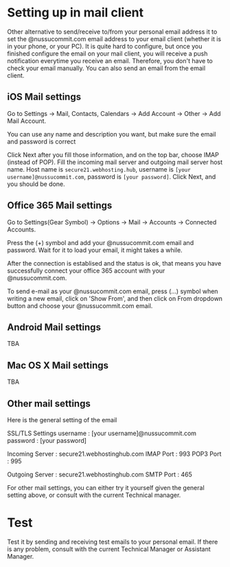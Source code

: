 # Setting up in mail client

Other alternative to send/receive to/from your personal email address it to set the @nussucommit.com email address to your email client (whether it is in your phone, or your PC). It is quite hard to configure, but once you finished configure the email on your mail client, you will receive a push notification everytime you receive an email. Therefore, you don't have to check your email manually. You can also send an email from the email client.

## iOS Mail settings

Go to Settings -> Mail, Contacts, Calendars -> Add Account -> Other -> Add Mail Account.

You can use any name and description you want, but make sure the email and password is correct

Click Next after you fill those information, and on the top bar, choose IMAP (instead of POP). Fill the incoming mail server and outgoing mail server host name. Host name is `secure21.webhosting.hub`, username is `[your username]@nussucommit.com`, password is `[your password]`. Click Next, and you should be done.

## Office 365 Mail settings

Go to Settings(Gear Symbol) -> Options -> Mail -> Accounts -> Connected Accounts.

Press the (+) symbol and add your @nussucommit.com email and password. Wait for it to load your email, it might takes a while.

After the connection is establised and the status is ok, that means you have successfully connect your office 365 account with your @nussucommit.com.

To send e-mail as your @nussucommit.com email, press (...) symbol when writing a new email, click on 'Show From', and then click on From dropdown button and choose your @nussucommit.com email.

## Android Mail settings

TBA

## Mac OS X Mail settings

TBA

## Other mail settings

Here is the general setting of the email

  SSL/TLS Settings
  username    : [your username]@nussucommit.com
  password    : [your password]

  Incoming Server : secure21.webhostinghub.com
  IMAP Port   : 993
  POP3 Port   : 995

  Outgoing Server : secure21.webhostinghub.com
  SMTP Port   : 465

For other mail settings, you can either try it yourself given the general setting above, or consult with the current Technical manager.

# Test

Test it by sending and receiving test emails to your personal email. If there is any problem, consult with the current Technical Manager or Assistant Manager.

